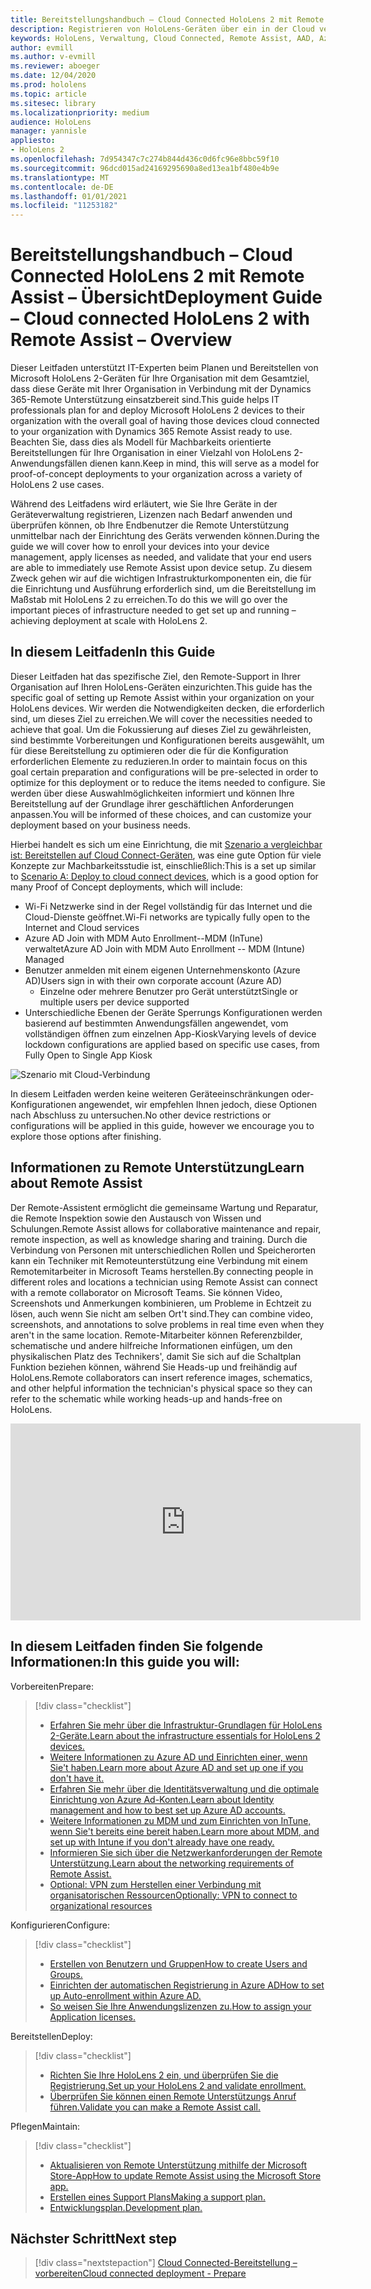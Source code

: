 ```yaml
---
title: Bereitstellungshandbuch – Cloud Connected HoloLens 2 mit Remote Assist – Übersicht
description: Registrieren von HoloLens-Geräten über ein in der Cloud verbundenes Netzwerk
keywords: HoloLens, Verwaltung, Cloud Connected, Remote Assist, AAD, Azure AD, MDM, Verwaltung mobiler Geräte
author: evmill
ms.author: v-evmill
ms.reviewer: aboeger
ms.date: 12/04/2020
ms.prod: hololens
ms.topic: article
ms.sitesec: library
ms.localizationpriority: medium
audience: HoloLens
manager: yannisle
appliesto:
- HoloLens 2
ms.openlocfilehash: 7d954347c7c274b844d436c0d6fc96e8bbc59f10
ms.sourcegitcommit: 96dcd015ad24169295690a8ed13ea1bf480e4b9e
ms.translationtype: MT
ms.contentlocale: de-DE
ms.lasthandoff: 01/01/2021
ms.locfileid: "11253182"
---
```

# <span data-ttu-id="6b75b-104">Bereitstellungshandbuch – Cloud Connected HoloLens 2 mit Remote Assist – Übersicht</span><span class="sxs-lookup"><span data-stu-id="6b75b-104">Deployment Guide – Cloud connected HoloLens 2 with Remote Assist – Overview</span></span>

<span data-ttu-id="6b75b-105">Dieser Leitfaden unterstützt IT-Experten beim Planen und Bereitstellen von Microsoft HoloLens 2-Geräten für Ihre Organisation mit dem Gesamtziel, dass diese Geräte mit Ihrer Organisation in Verbindung mit der Dynamics 365-Remote Unterstützung einsatzbereit sind.</span><span class="sxs-lookup"><span data-stu-id="6b75b-105">This guide helps IT professionals plan for and deploy Microsoft HoloLens 2 devices to their organization with the overall goal of having those devices cloud connected to your organization with Dynamics 365 Remote Assist ready to use.</span></span> <span data-ttu-id="6b75b-106">Beachten Sie, dass dies als Modell für Machbarkeits orientierte Bereitstellungen für Ihre Organisation in einer Vielzahl von HoloLens 2-Anwendungsfällen dienen kann.</span><span class="sxs-lookup"><span data-stu-id="6b75b-106">Keep in mind, this will serve as a model for proof-of-concept deployments to your organization across a variety of HoloLens 2 use cases.</span></span>

<span data-ttu-id="6b75b-107">Während des Leitfadens wird erläutert, wie Sie Ihre Geräte in der Geräteverwaltung registrieren, Lizenzen nach Bedarf anwenden und überprüfen können, ob Ihre Endbenutzer die Remote Unterstützung unmittelbar nach der Einrichtung des Geräts verwenden können.</span><span class="sxs-lookup"><span data-stu-id="6b75b-107">During the guide we will cover how to enroll your devices into your device management, apply licenses as needed, and validate that your end users are able to immediately use Remote Assist upon device setup.</span></span> <span data-ttu-id="6b75b-108">Zu diesem Zweck gehen wir auf die wichtigen Infrastrukturkomponenten ein, die für die Einrichtung und Ausführung erforderlich sind, um die Bereitstellung im Maßstab mit HoloLens 2 zu erreichen.</span><span class="sxs-lookup"><span data-stu-id="6b75b-108">To do this we will go over the important pieces of infrastructure needed to get set up and running – achieving deployment at scale with HoloLens 2.</span></span>

## <span data-ttu-id="6b75b-109">In diesem Leitfaden</span><span class="sxs-lookup"><span data-stu-id="6b75b-109">In this Guide</span></span>

<span data-ttu-id="6b75b-110">Dieser Leitfaden hat das spezifische Ziel, den Remote-Support in Ihrer Organisation auf Ihren HoloLens-Geräten einzurichten.</span><span class="sxs-lookup"><span data-stu-id="6b75b-110">This guide has the specific goal of setting up Remote Assist within your organization on your HoloLens devices.</span></span> <span data-ttu-id="6b75b-111">Wir werden die Notwendigkeiten decken, die erforderlich sind, um dieses Ziel zu erreichen.</span><span class="sxs-lookup"><span data-stu-id="6b75b-111">We will cover the necessities needed to achieve that goal.</span></span> <span data-ttu-id="6b75b-112">Um die Fokussierung auf dieses Ziel zu gewährleisten, sind bestimmte Vorbereitungen und Konfigurationen bereits ausgewählt, um für diese Bereitstellung zu optimieren oder die für die Konfiguration erforderlichen Elemente zu reduzieren.</span><span class="sxs-lookup"><span data-stu-id="6b75b-112">In order to maintain focus on this goal certain preparation and configurations will be pre-selected in order to optimize for this deployment or to reduce the items needed to configure.</span></span> <span data-ttu-id="6b75b-113">Sie werden über diese Auswahlmöglichkeiten informiert und können Ihre Bereitstellung auf der Grundlage ihrer geschäftlichen Anforderungen anpassen.</span><span class="sxs-lookup"><span data-stu-id="6b75b-113">You will be informed of these choices, and can customize your deployment based on your business needs.</span></span>

<span data-ttu-id="6b75b-114">Hierbei handelt es sich um eine Einrichtung, die mit [Szenario a vergleichbar ist: Bereitstellen auf Cloud Connect-Geräten](https://docs.microsoft.com/hololens/common-scenarios#scenario-a), was eine gute Option für viele Konzepte zur Machbarkeitsstudie ist, einschließlich:</span><span class="sxs-lookup"><span data-stu-id="6b75b-114">This is a set up similar to [Scenario A: Deploy to cloud connect devices](https://docs.microsoft.com/hololens/common-scenarios#scenario-a), which is a good option for many Proof of Concept deployments, which will include:</span></span>

- <span data-ttu-id="6b75b-115">Wi-Fi Netzwerke sind in der Regel vollständig für das Internet und die Cloud-Dienste geöffnet.</span><span class="sxs-lookup"><span data-stu-id="6b75b-115">Wi-Fi networks are typically fully open to the Internet and Cloud services</span></span>
- <span data-ttu-id="6b75b-116">Azure AD Join with MDM Auto Enrollment--MDM (InTune) verwaltet</span><span class="sxs-lookup"><span data-stu-id="6b75b-116">Azure AD Join with MDM Auto Enrollment -- MDM (Intune) Managed</span></span>
- <span data-ttu-id="6b75b-117">Benutzer anmelden mit einem eigenen Unternehmenskonto (Azure AD)</span><span class="sxs-lookup"><span data-stu-id="6b75b-117">Users sign in with their own corporate account (Azure AD)</span></span>
  - <span data-ttu-id="6b75b-118">Einzelne oder mehrere Benutzer pro Gerät unterstützt</span><span class="sxs-lookup"><span data-stu-id="6b75b-118">Single or multiple users per device supported</span></span>
- <span data-ttu-id="6b75b-119">Unterschiedliche Ebenen der Geräte Sperrungs Konfigurationen werden basierend auf bestimmten Anwendungsfällen angewendet, vom vollständigen öffnen zum einzelnen App-Kiosk</span><span class="sxs-lookup"><span data-stu-id="6b75b-119">Varying levels of device lockdown configurations are applied based on specific use cases, from Fully Open to Single App Kiosk</span></span>

![Szenario mit Cloud-Verbindung](./images/cloud-connected-deployment-chart.png)

<span data-ttu-id="6b75b-121">In diesem Leitfaden werden keine weiteren Geräteeinschränkungen oder-Konfigurationen angewendet, wir empfehlen Ihnen jedoch, diese Optionen nach Abschluss zu untersuchen.</span><span class="sxs-lookup"><span data-stu-id="6b75b-121">No other device restrictions or configurations will be applied in this guide, however we encourage you to explore those options after finishing.</span></span>

## <span data-ttu-id="6b75b-122">Informationen zu Remote Unterstützung</span><span class="sxs-lookup"><span data-stu-id="6b75b-122">Learn about Remote Assist</span></span>

<span data-ttu-id="6b75b-123">Der Remote-Assistent ermöglicht die gemeinsame Wartung und Reparatur, die Remote Inspektion sowie den Austausch von Wissen und Schulungen.</span><span class="sxs-lookup"><span data-stu-id="6b75b-123">Remote Assist allows for collaborative maintenance and repair, remote inspection, as well as knowledge sharing and training.</span></span> <span data-ttu-id="6b75b-124">Durch die Verbindung von Personen mit unterschiedlichen Rollen und Speicherorten kann ein Techniker mit Remoteunterstützung eine Verbindung mit einem Remotemitarbeiter in Microsoft Teams herstellen.</span><span class="sxs-lookup"><span data-stu-id="6b75b-124">By connecting people in different roles and locations a technician using Remote Assist can connect with a remote collaborator on Microsoft Teams.</span></span> <span data-ttu-id="6b75b-125">Sie können Video, Screenshots und Anmerkungen kombinieren, um Probleme in Echtzeit zu lösen, auch wenn Sie nicht am selben Ort&#39;t sind.</span><span class="sxs-lookup"><span data-stu-id="6b75b-125">They can combine video, screenshots, and annotations to solve problems in real time even when they aren&#39;t in the same location.</span></span> <span data-ttu-id="6b75b-126">Remote-Mitarbeiter können Referenzbilder, schematische und andere hilfreiche Informationen einfügen, um den physikalischen Platz des Technikers&#39;, damit Sie sich auf die Schaltplan Funktion beziehen können, während Sie Heads-up und freihändig auf HoloLens.</span><span class="sxs-lookup"><span data-stu-id="6b75b-126">Remote collaborators can insert reference images, schematics, and other helpful information the technician&#39;s physical space so they can refer to the schematic while working heads-up and hands-free on HoloLens.</span></span>

<iframe width="560" height="315" src="https://www.youtube.com/embed/d3YT8j0yYl0" frameborder="0" allow="accelerometer; autoplay; clipboard-write; encrypted-media; gyroscope; picture-in-picture" allowfullscreen></iframe>

## <span data-ttu-id="6b75b-127">In diesem Leitfaden finden Sie folgende Informationen:</span><span class="sxs-lookup"><span data-stu-id="6b75b-127">In this guide you will:</span></span>

<span data-ttu-id="6b75b-128">Vorbereiten</span><span class="sxs-lookup"><span data-stu-id="6b75b-128">Prepare:</span></span>

> [!div class="checklist"]
> - [<span data-ttu-id="6b75b-129">Erfahren Sie mehr über die Infrastruktur-Grundlagen für HoloLens 2-Geräte.</span><span class="sxs-lookup"><span data-stu-id="6b75b-129">Learn about the infrastructure essentials for HoloLens 2 devices.</span></span>](hololens2-cloud-connected-prepare.md#infrastructure-essentials)
> - [<span data-ttu-id="6b75b-130">Weitere Informationen zu Azure AD und Einrichten einer, wenn Sie&#39;t haben.</span><span class="sxs-lookup"><span data-stu-id="6b75b-130">Learn more about Azure AD and set up one if you don&#39;t have it.</span></span>](hololens2-cloud-connected-prepare.md#azure-active-directory)
> - [<span data-ttu-id="6b75b-131">Erfahren Sie mehr über die Identitätsverwaltung und die optimale Einrichtung von Azure Ad-Konten.</span><span class="sxs-lookup"><span data-stu-id="6b75b-131">Learn about Identity management and how to best set up Azure AD accounts.</span></span>](hololens2-cloud-connected-prepare.md#identity-management)
> - [<span data-ttu-id="6b75b-132">Weitere Informationen zu MDM und zum Einrichten von InTune, wenn Sie&#39;t bereits eine bereit haben.</span><span class="sxs-lookup"><span data-stu-id="6b75b-132">Learn more about MDM, and set up with Intune if you don&#39;t already have one ready.</span></span>](hololens2-cloud-connected-prepare.md#mobile-device-management)
> - [<span data-ttu-id="6b75b-133">Informieren Sie sich über die Netzwerkanforderungen der Remote Unterstützung.</span><span class="sxs-lookup"><span data-stu-id="6b75b-133">Learn about the networking requirements of Remote Assist.</span></span>](hololens2-cloud-connected-prepare.md#network)
> - [<span data-ttu-id="6b75b-134">Optional: VPN zum Herstellen einer Verbindung mit organisatorischen Ressourcen</span><span class="sxs-lookup"><span data-stu-id="6b75b-134">Optionally: VPN to connect to organizational resources</span></span>](/hololens2-cloud-connected-prepare.md#optional-connect-your-hololens-to-vpn)

<span data-ttu-id="6b75b-135">Konfigurieren</span><span class="sxs-lookup"><span data-stu-id="6b75b-135">Configure:</span></span>

> [!div class="checklist"]
> - [<span data-ttu-id="6b75b-136">Erstellen von Benutzern und Gruppen</span><span class="sxs-lookup"><span data-stu-id="6b75b-136">How to create Users and Groups.</span></span>](hololens2-cloud-connected-configure.md#azure-users-and-groups)
> - [<span data-ttu-id="6b75b-137">Einrichten der automatischen Registrierung in Azure AD</span><span class="sxs-lookup"><span data-stu-id="6b75b-137">How to set up Auto-enrollment within Azure AD.</span></span>](hololens2-cloud-connected-configure.md#auto-enrollment-on-hololens-2)
> - [<span data-ttu-id="6b75b-138">So weisen Sie Ihre Anwendungslizenzen zu.</span><span class="sxs-lookup"><span data-stu-id="6b75b-138">How to assign your Application licenses.</span></span>](hololens2-cloud-connected-configure.md#application-licenses)

<span data-ttu-id="6b75b-139">Bereitstellen</span><span class="sxs-lookup"><span data-stu-id="6b75b-139">Deploy:</span></span>

> [!div class="checklist"]
> - [<span data-ttu-id="6b75b-140">Richten Sie Ihre HoloLens 2 ein, und überprüfen Sie die Registrierung.</span><span class="sxs-lookup"><span data-stu-id="6b75b-140">Set up your HoloLens 2 and validate enrollment.</span></span>](hololens2-cloud-connected-deploy.md#enrollment-validation)
> - [<span data-ttu-id="6b75b-141">Überprüfen Sie können einen Remote Unterstützungs Anruf führen.</span><span class="sxs-lookup"><span data-stu-id="6b75b-141">Validate you can make a Remote Assist call.</span></span>](hololens2-cloud-connected-deploy.md#remote-assist-call-validation)

<span data-ttu-id="6b75b-142">Pflegen</span><span class="sxs-lookup"><span data-stu-id="6b75b-142">Maintain:</span></span>

> [!div class="checklist"]
> - [<span data-ttu-id="6b75b-143">Aktualisieren von Remote Unterstützung mithilfe der Microsoft Store-App</span><span class="sxs-lookup"><span data-stu-id="6b75b-143">How to update Remote Assist using the Microsoft Store app.</span></span>](hololens2-cloud-connected-maintain.md#updates)
> - [<span data-ttu-id="6b75b-144">Erstellen eines Support Plans</span><span class="sxs-lookup"><span data-stu-id="6b75b-144">Making a support plan.</span></span>](hololens2-cloud-connected-maintain.md#support-plan)
> - [<span data-ttu-id="6b75b-145">Entwicklungsplan.</span><span class="sxs-lookup"><span data-stu-id="6b75b-145">Development plan.</span></span>](hololens2-cloud-connected-maintain.md#development-plan)

## <span data-ttu-id="6b75b-146">Nächster Schritt</span><span class="sxs-lookup"><span data-stu-id="6b75b-146">Next step</span></span>

> [!div class="nextstepaction"]
> [<span data-ttu-id="6b75b-147">Cloud Connected-Bereitstellung – vorbereiten</span><span class="sxs-lookup"><span data-stu-id="6b75b-147">Cloud connected deployment - Prepare</span></span>](hololens2-cloud-connected-prepare.md)

